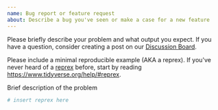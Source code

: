 ```yaml
---
name: Bug report or feature request
about: Describe a bug you've seen or make a case for a new feature
---
```


Please briefly describe your problem and what output you expect. If you have a question, consider creating a post on our [Discussion Board](https://github.com/testorg-original/hubUtils/discussions).

Please include a minimal reproducible example (AKA a reprex). If you've never heard of a [reprex](http://reprex.tidyverse.org/) before, start by reading <https://www.tidyverse.org/help/#reprex>.

Brief description of the problem

```r
# insert reprex here
```
